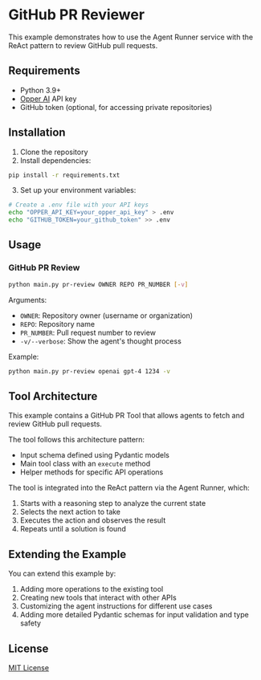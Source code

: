 # GitHub PR Reviewer

This example demonstrates how to use the Agent Runner service with the ReAct pattern to review GitHub pull requests.

## Requirements

- Python 3.9+
- [Opper AI](https://opper.ai) API key 
- GitHub token (optional, for accessing private repositories)

## Installation

1. Clone the repository
2. Install dependencies:

```bash
pip install -r requirements.txt
```

3. Set up your environment variables:

```bash
# Create a .env file with your API keys
echo "OPPER_API_KEY=your_opper_api_key" > .env
echo "GITHUB_TOKEN=your_github_token" >> .env
```

## Usage

### GitHub PR Review

```bash
python main.py pr-review OWNER REPO PR_NUMBER [-v]
```

Arguments:
- `OWNER`: Repository owner (username or organization)
- `REPO`: Repository name
- `PR_NUMBER`: Pull request number to review
- `-v/--verbose`: Show the agent's thought process

Example:
```bash
python main.py pr-review openai gpt-4 1234 -v
```

## Tool Architecture

This example contains a GitHub PR Tool that allows agents to fetch and review GitHub pull requests.

The tool follows this architecture pattern:
- Input schema defined using Pydantic models
- Main tool class with an `execute` method
- Helper methods for specific API operations

The tool is integrated into the ReAct pattern via the Agent Runner, which:
1. Starts with a reasoning step to analyze the current state
2. Selects the next action to take
3. Executes the action and observes the result
4. Repeats until a solution is found

## Extending the Example

You can extend this example by:

1. Adding more operations to the existing tool
2. Creating new tools that interact with other APIs
3. Customizing the agent instructions for different use cases
4. Adding more detailed Pydantic schemas for input validation and type safety

## License

[MIT License](LICENSE) 